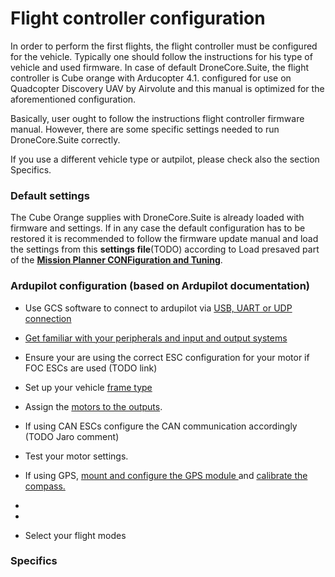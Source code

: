 # Flight controller configuration

In order to perform the first flights, the flight controller must be configured for the vehicle. Typically one should follow the instructions for his type of vehicle and used firmware. In case of default DroneCore.Suite, the flight controller is Cube orange with Arducopter 4.1. configured for use on Quadcopter Discovery UAV by Airvolute and this manual is optimized for the aforementioned configuration.

Basically, user ought to follow the instructions flight controller firmware manual. However, there are some specific settings needed to run DroneCore.Suite correctly. 

If you use a different vehicle type or autpilot, please check also the section Specifics.

### Default settings

The Cube Orange supplies with DroneCore.Suite is already loaded with firmware and settings. If in any case the default configuration has to be restored it is recommended to follow the firmware update manual and load the settings from this **settings file**(TODO) according to Load presaved part of the [**Mission Planner CONFiguration and Tuning**](https://ardupilot.org/planner/docs/mission-planner-configuration-and-tuning.html).

### Ardupilot configuration (based on Ardupilot documentation)

* Use GCS software to connect to ardupilot via [USB, UART or UDP connection](https://ardupilot.org/copter/docs/common-connect-mission-planner-autopilot.html)
* [Get familiar with your peripherals and input and output systems ](https://ardupilot.org/copter/docs/common-basic-operation.html)
* Ensure your are using the correct ESC configuration for your motor if FOC ESCs are used (TODO link)
* Set up your vehicle [frame type](https://ardupilot.org/copter/docs/frame-type-configuration.html)
* Assign the [motors to the outputs](https://ardupilot.org/copter/docs/frame-type-configuration.html). 
* If using CAN ESCs configure the CAN communication accordingly (TODO Jaro comment)
* Test your motor settings.
* If using GPS, [mount and configure the GPS module ](https://ardupilot.org/copter/docs/common-installing-3dr-ublox-gps-compass-module.html)and [calibrate the compass.](https://ardupilot.org/copter/docs/common-compass-calibration-in-mission-planner.html#common-compass-calibration-in-mission-planner) 
* 
* 


* Select your flight modes

### Specifics